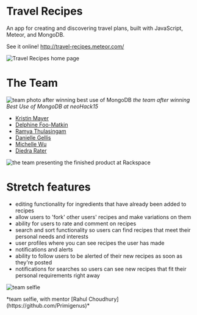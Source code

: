 # Travel Recipes

An app for creating and discovering travel plans, built with JavaScript, Meteor, and MongoDB.

See it online! http://travel-recipes.meteor.com/

![Travel Recipes home page](http://i132.photobucket.com/albums/q17/dierat/software%20dev%20portfolio%20images/Screen%20Shot%202015-09-18%20at%206.04.00%20PM.png)


# The Team

![team photo after winning best use of MongoDB](http://i132.photobucket.com/albums/q17/dierat/software%20dev%20portfolio%20images/CI_7O-DWsAAN8yz.jpg)
*the team after winning Best Use of MongoDB at neoHack15*
- [Kristin Mayer](https://github.com/coldzonemt)
- [Delphine Foo-Matkin](https://github.com/delphinefoo)
- [Ramya Thulasingam](https://github.com/ramyathulasingam)
- [Danielle Gellis](https://github.com/danisyellis)
- [Michelle Wu](https://github.com/MichelleW)
- [Diedra Rater](https://github.com/dierat)

![the team presenting the finished product at Rackspace](http://i132.photobucket.com/albums/q17/dierat/software%20dev%20portfolio%20images/CInsSAQVEAAstKb.jpg)


# Stretch features
- editing functionality for ingredients that have already been added to recipes
- allow users to 'fork' other users' recipes and make variations on them
- ability for users to rate and comment on recipes
- search and sort functionality so users can find recipes that meet their personal needs and interests
- user profiles where you can see recipes the user has made
- notifications and alerts
- ability to follow users to be alerted of their new recipes as soon as they're posted
- notifications for searches so users can see new recipes that fit their personal requirements right away

![team selfie](http://i132.photobucket.com/albums/q17/dierat/software%20dev%20portfolio%20images/neohack15_1.jpg)
<p>*team selfie, with mentor [Rahul Choudhury](https://github.com/Primigenus)*</p>
